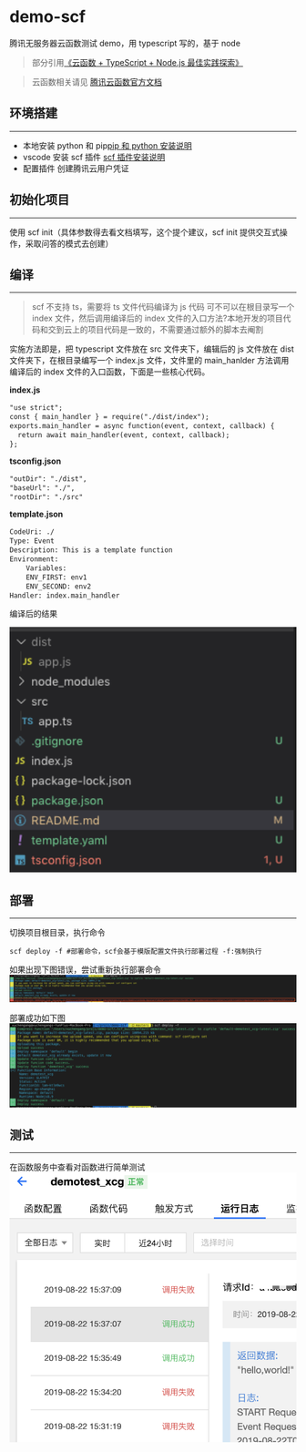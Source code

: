 # demo-scf

腾讯无服务器云函数测试 demo，用 typescript 写的，基于 node

> 部分引用[《云函数 + TypeScript + Node.js 最佳实践探索》](https://cloud.tencent.com/developer/article/1483690)

> 云函数相关请见 [腾讯云函数官方文档](https://cloud.tencent.com/document/product/583/9199)

## 环境搭建

---

- 本地安装 python 和 pip[pip 和 python 安装说明](https://www.jianshu.com/p/62bea7d3708c)
- vscode 安装 scf 插件
  [scf 插件安装说明](https://cloud.tencent.com/document/product/583/36208)
- 配置插件 创建腾讯云用户凭证

## 初始化项目

---

使用 scf init（具体参数得去看文档填写，这个提个建议，scf init 提供交互式操作，采取问答的模式去创建）

## 编译

---

> scf 不支持 ts，需要将 ts 文件代码编译为 js 代码
> 可不可以在根目录写一个 index 文件，然后调用编译后的 index 文件的入口方法?本地开发的项目代码和交到云上的项目代码是一致的，不需要通过额外的脚本去阉割

实施方法即是，把 typescript 文件放在 src 文件夹下，编辑后的 js 文件放在 dist 文件夹下，在根目录编写一个 index.js 文件，文件里的 main_hanlder 方法调用编译后的 index 文件的入口函数，下面是一些核心代码。

**index.js**

```
"use strict";
const { main_handler } = require("./dist/index");
exports.main_handler = async function(event, context, callback) {
  return await main_handler(event, context, callback);
};
```

**tsconfig.json**

```
"outDir": "./dist",
"baseUrl": "./",
"rootDir": "./src"
```

**template.json**

```
CodeUri: ./
Type: Event
Description: This is a template function
Environment:
    Variables:
    ENV_FIRST: env1
    ENV_SECOND: env2
Handler: index.main_handler
```

编译后的结果

![项目结构](./doc/project_struct.png)

## 部署

---

切换项目根目录，执行命令

```
scf deploy -f #部署命令，scf会基于模版配置文件执行部署过程 -f:强制执行
```

如果出现下图错误，尝试重新执行部署命令
![部署错误](./doc/error1.png)

部署成功如下图
![部署成功](./doc/success1.png)

## 测试

---

在函数服务中查看对函数进行简单测试
![测试结果](./doc/test1.png)
